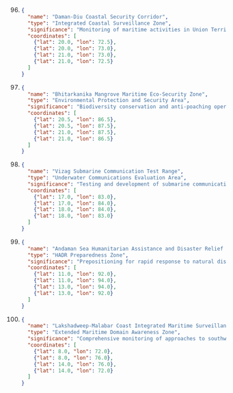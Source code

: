 96. ```json
    {
      "name": "Daman-Diu Coastal Security Corridor",
      "type": "Integrated Coastal Surveillance Zone",
      "significance": "Monitoring of maritime activities in Union Territories",
      "coordinates": [
        {"lat": 20.0, "lon": 72.5},
        {"lat": 20.0, "lon": 73.0},
        {"lat": 21.0, "lon": 73.0},
        {"lat": 21.0, "lon": 72.5}
      ]
    }
    ```

97. ```json
    {
      "name": "Bhitarkanika Mangrove Maritime Eco-Security Zone",
      "type": "Environmental Protection and Security Area",
      "significance": "Biodiversity conservation and anti-poaching operations",
      "coordinates": [
        {"lat": 20.5, "lon": 86.5},
        {"lat": 20.5, "lon": 87.5},
        {"lat": 21.0, "lon": 87.5},
        {"lat": 21.0, "lon": 86.5}
      ]
    }
    ```

98. ```json
    {
      "name": "Vizag Submarine Communication Test Range",
      "type": "Underwater Communications Evaluation Area",
      "significance": "Testing and development of submarine communication systems",
      "coordinates": [
        {"lat": 17.0, "lon": 83.0},
        {"lat": 17.0, "lon": 84.0},
        {"lat": 18.0, "lon": 84.0},
        {"lat": 18.0, "lon": 83.0}
      ]
    }
    ```

99. ```json
    {
      "name": "Andaman Sea Humanitarian Assistance and Disaster Relief Staging Area",
      "type": "HADR Preparedness Zone",
      "significance": "Prepositioning for rapid response to natural disasters",
      "coordinates": [
        {"lat": 11.0, "lon": 92.0},
        {"lat": 11.0, "lon": 94.0},
        {"lat": 13.0, "lon": 94.0},
        {"lat": 13.0, "lon": 92.0}
      ]
    }
    ```

100. ```json
     {
       "name": "Lakshadweep-Malabar Coast Integrated Maritime Surveillance Sector",
       "type": "Extended Maritime Domain Awareness Zone",
       "significance": "Comprehensive monitoring of approaches to southwest coast",
       "coordinates": [
         {"lat": 8.0, "lon": 72.0},
         {"lat": 8.0, "lon": 76.0},
         {"lat": 14.0, "lon": 76.0},
         {"lat": 14.0, "lon": 72.0}
       ]
     }
     ```


